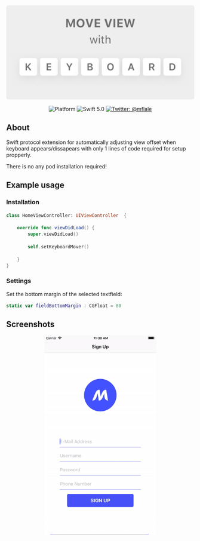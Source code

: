 <p align="center">
    <img src ="Resources/Logo.png" width=600 />
</p>

<p align="center">
    <img src="https://img.shields.io/badge/Platform-iOS-brightgreen" alt="Platform" />
    <img src="https://img.shields.io/badge/Swift-5.0-orange.svg" alt="Swift 5.0" />
    <a href="https://twitter.com/mflale">
        <img src="https://img.shields.io/badge/Contact-@mflale-blue.svg?style=flat" alt="Twitter: @mflale" />
    </a>
</p>

<!--# MoveViewwithKeyboard-->

## About

Swift protocol extension for automatically adjusting view offset when keyboard appears/dissapears with only 1 lines of code required for setup propperly.

There is no any pod installation required!

## Example usage

### Installation
```swift
class HomeViewController: UIViewController  {

    override func viewDidLoad() {
        super.viewDidLoad()
        
        self.setKeyboardMover()
        
    }
}
```
### Settings
Set the bottom margin of the selected textfield:
```swift
static var fieldBottomMargin : CGFloat = 80
```

## Screenshots

<p align="center">
    <img src ="Resources/screen.gif" width=300 />
</p>
